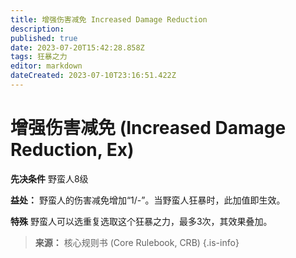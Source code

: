 ```yaml
---
title: 增强伤害减免 Increased Damage Reduction
description: 
published: true
date: 2023-07-20T15:42:28.858Z
tags: 狂暴之力
editor: markdown
dateCreated: 2023-07-10T23:16:51.422Z
---
```


# 增强伤害减免 (Increased Damage Reduction, Ex)
**先决条件** 野蛮人8级

**益处：** 野蛮人的伤害减免增加“1/-”。当野蛮人狂暴时，此加值即生效。

**特殊** 野蛮人可以选重复选取这个狂暴之力，最多3次，其效果叠加。

> **来源：** 核心规则书 (Core Rulebook, CRB)
{.is-info}